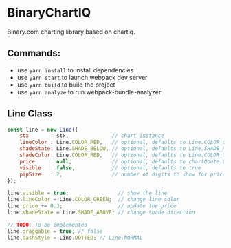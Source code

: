 # BinaryChartIQ

Binary.com charting library based on chartiq.

## Commands:
- use `yarn install` to install dependencies
- use `yarn start` to launch webpack dev server
- use `yarn build` to build the project
- use `yarn analyze` to run webpack-bundle-analyzer

## Line Class
```js
const line = new Line({
    stx       : stx,              // chart instance
    lineColor : Line.COLOR_RED,   // optional, defaults to Line.COLOR_GREEN
    shadeState: Line.SHADE_BELOW, // optional, defaults to Line.SHADE_NONE
    shadeColor: Line.COLOR_RED,   // optional, defaults to Line.COLOR_GREEN
    price     : null,             // optional, defaults to chartQoute.Close
    visible   : false,            // optional, defaults to true   
    pipSize   : 2,                // number of digits to show for price
});

line.visible = true;                // show the line
line.lineColor = Line.COLOR_GREEN;  // change line color
line.price += 0.3;                  // update the price
line.shadeState = Line.SHADE_ABOVE; // change shade direction

// TODO: To be implemented
line.draggable = true; // false
line.dashStyle = Line.DOTTED; // Line.NORMAL
```
